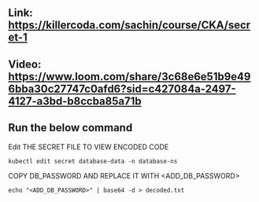 ## Link: https://killercoda.com/sachin/course/CKA/secret-1
## Video: https://www.loom.com/share/3c68e6e51b9e496bba30c27747c0afd6?sid=c427084a-2497-4127-a3bd-b8ccba85a71b
## Run the below command

Edit THE SECRET FILE TO VIEW ENCODED CODE
```
kubectl edit secret database-data -n database-ns

```

COPY DB_PASSWORD AND REPLACE IT WITH <ADD_DB_PASSWORD>
```
echo "<ADD_DB_PASSWORD>" | base64 -d > decoded.txt

```
